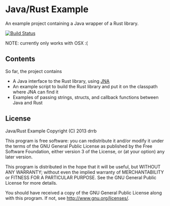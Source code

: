 # Java/Rust Example

An example project containing a Java wrapper of a Rust library.

[![Build Status](https://travis-ci.org/drrb/java-rust-example.png?branch=master)](https://travis-ci.org/drrb/java-rust-example)

NOTE: currently only works with OSX :(

## Contents
So far, the project contains
- A Java interface to the Rust library, using [JNA](https://github.com/twall/jna)
- An example script to build the Rust library and put it on the classpath where JNA can find it
- Examples of passing strings, structs, and callback functions between Java and Rust

## License

Java/Rust Example
Copyright (C) 2013 drrb

This program is free software: you can redistribute it and/or modify
it under the terms of the GNU General Public License as published by
the Free Software Foundation, either version 3 of the License, or
(at your option) any later version.

This program is distributed in the hope that it will be useful,
but WITHOUT ANY WARRANTY; without even the implied warranty of
MERCHANTABILITY or FITNESS FOR A PARTICULAR PURPOSE.  See the
GNU General Public License for more details.

You should have received a copy of the GNU General Public License
along with this program.  If not, see <http://www.gnu.org/licenses/>.
